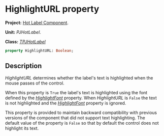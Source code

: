 # HighlightURL property #

**Project:** [Hot Label Component](HotLabelComponent.md).

**Unit:** _PJHotLabel_.

**Class:** _[TPJHotLabel](TPJHotLabel.md)_

```pascal
property HighlightURL: Boolean;
```

## Description ##

_HighlightURL_ determines whether the label's text is highlighted when the mouse passes of the control.

When this property is `True` the label's text is highlighted using the font defined by the _[HighlightFont](TPJHotLabelHighlightFont.md)_ property. When _HighlightURL_ is `False` the text is not highlighted and the _[HighlightFont](TPJHotLabelHighlightFont.md)_ property is ignored.

This property is provided to maintain backward compatibility with previous versions of the component that did not support text highlighting. The default value of the property is `False` so that by default the control does not highlight its text.